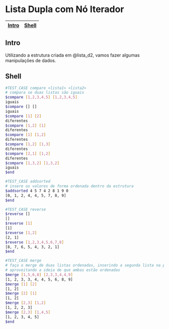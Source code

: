 # Lista Dupla com Nó Iterador

<!-- toch -->
[Intro](#intro) | [Shell](#shell)
-- | --
<!-- toch -->

## Intro

Utilizando a estrutura criada em @lista_d2, vamos fazer algumas manipulações de dados.

## Shell

```bash
#TEST_CASE compare <lista1> <lista2>
# compara se duas listas são iguais
$compare [1,2,3,4,5] [1,2,3,4,5]
iguais
$compare [] []
iguais
$compare [1] [2]
diferentes
$compare [1,2] [1]
diferentes
$compare [1] [1,2]
diferentes
$compare [1,2] [1,3]
diferentes
$compare [2,1] [1,2]
diferentes
$compare [1,3,2] [1,3,2]
iguais
$end
```

```bash
#TEST_CASE addsorted
# insere os valores de forma ordenada dentro da estrutura
$addsorted 4 5 7 4 2 8 1 9 0
[0, 1, 2, 4, 4, 5, 7, 8, 9]
$end
```

```bash
#TEST_CASE reverse
$reverse []
[]
$reverse [1]
[1]
$reverse [1,2]
[2, 1]
$reverse [1,2,3,4,5,6,7,8]
[8, 7, 6, 5, 4, 3, 2, 1]
$end
```

```bash
#TEST_CASE merge
# faça o merge de duas listas ordenadas, inserindo a segunda lista na primeira
# aproveitando a ideia de que ambas estão ordenadas
$merge [1,5,6,8] [2,3,3,4,4,9]
[1, 2, 3, 3, 4, 4, 5, 6, 8, 9]
$merge [1] [2]
[1, 2]
$merge [2] [1]
[1, 2]
$merge [2,3] [1,2]
[1, 2, 2, 3]
$merge [2,3] [1,4,5]
[1, 2, 3, 4, 5]
$end
```
